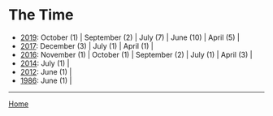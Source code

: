 # The Time

  * [2019](./the-time-2019.md): 
      October (1) | 
      September (2) | 
      July (7) | 
      June (10) | 
      April (5) | 
  * [2017](./the-time-2017.md): 
      December (3) | 
      July (1) | 
      April (1) | 
  * [2016](./the-time-2016.md): 
      November (1) | 
      October (1) | 
      September (2) | 
      July (1) | 
      April (3) | 
  * [2014](./the-time-2014.md): 
      July (1) | 
  * [2012](./the-time-2012.md): 
      June (1) | 
  * [1986](./the-time-1986.md): 
      June (1) | 

----

[Home](../)
